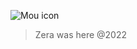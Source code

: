    ![Mou icon](https://github.com/AuthZero/ZDA-Gobal/raw/main/Zeroday/Folders/Extra/Logos/2022/fullinfo.png)
   
   > Zera was here @2022

                                     
                              
